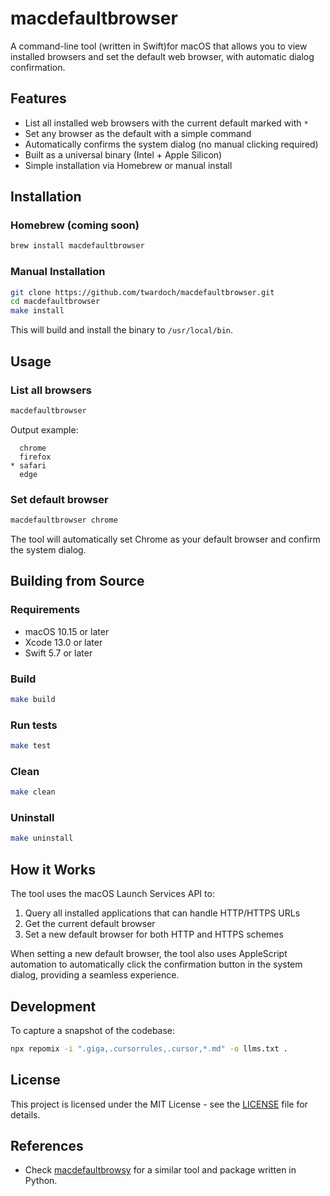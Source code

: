 
# macdefaultbrowser

A command-line tool (written in Swift)for macOS that allows you to view installed browsers and set the default web browser, with automatic dialog confirmation.

## Features

- List all installed web browsers with the current default marked with `*`
- Set any browser as the default with a simple command
- Automatically confirms the system dialog (no manual clicking required)
- Built as a universal binary (Intel + Apple Silicon)
- Simple installation via Homebrew or manual install

## Installation

### Homebrew (coming soon)

```bash
brew install macdefaultbrowser
```

### Manual Installation

```bash
git clone https://github.com/twardoch/macdefaultbrowser.git
cd macdefaultbrowser
make install
```

This will build and install the binary to `/usr/local/bin`.

## Usage

### List all browsers

```bash
macdefaultbrowser
```

Output example:
```
  chrome
  firefox
* safari
  edge
```

### Set default browser

```bash
macdefaultbrowser chrome
```

The tool will automatically set Chrome as your default browser and confirm the system dialog.

## Building from Source

### Requirements

- macOS 10.15 or later
- Xcode 13.0 or later
- Swift 5.7 or later

### Build

```bash
make build
```

### Run tests

```bash
make test
```

### Clean

```bash
make clean
```

### Uninstall

```bash
make uninstall
```

## How it Works

The tool uses the macOS Launch Services API to:
1. Query all installed applications that can handle HTTP/HTTPS URLs
2. Get the current default browser
3. Set a new default browser for both HTTP and HTTPS schemes

When setting a new default browser, the tool also uses AppleScript automation to automatically click the confirmation button in the system dialog, providing a seamless experience.

## Development

To capture a snapshot of the codebase:

```bash
npx repomix -i ".giga,.cursorrules,.cursor,*.md" -o llms.txt .
```

## License

This project is licensed under the MIT License - see the [LICENSE](LICENSE) file for details.

## References

- Check [macdefaultbrowsy](https://github.com/twardoch/macdefaultbrowsy) for a similar tool and package written in Python.
